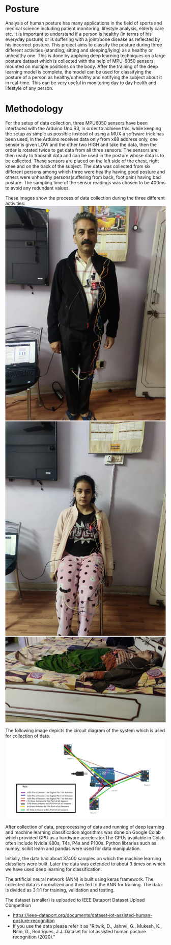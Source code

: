 # Posture

Analysis of human posture has many applications in the field of sports and medical science including patient monitoring, lifestyle analysis, elderly care etc. It is important to understand if a person is healthy (in terms of his everyday posture) or is suffering with a joint/bone disease as reflected by his incorrect posture. This project aims to classify the posture during three different activities (standing, sitting and sleeping/lying) as a healthy or unhealthy one. This is done by applying deep learning techniques on a large posture dataset which is collected with the help of MPU-6050 sensors mounted on multiple positions on the body. After the training of the deep learning model is complete, the model can be used for classifying the posture of a person as healthy/unhealthy and notifying the subject about it in real-time. This can be very useful in monitoring day to day health and lifestyle of any person.


# Methodology

For the setup of data collection, three MPU6050 sensors have been interfaced with the Arduino
Uno R3, in order to achieve this, while keeping the setup as simple as possible instead of using
a MUX a software trick has been used, in the Arduino receives data only from x68 address
only, one sensor is given LOW and the other two HIGH and take the data, then the order is
rotated twice to get data from all three sensors. The sensors are then ready to transmit data and
can be used in the posture whose data is to be collected. These sensors are placed on the left side of the chest, right knee and on the back of the subject. The data was collected from six different persons among which three were healthy having good posture and others
were unhealthy persons(suffering from back, foot pain) having bad posture. The sampling time
of the sensor readings was chosen to be 400ms to avoid any redundant values.

These images show the process of data collection during the three different activities:
![Screenshot](standing.jpg)
![Screenshot](sitting.jpg)
![Screenshot](lying.jpg)

The following image depicts the circuit diagram of the system which is used for collection of data.
![Screenshot](Circuit.jpg)

After collection of data, preprocessing of data and running of deep learning and machine learning classification
algorithms was done on Google Colab which provided GPU as a hardware accelerator.The
GPUs available in Colab often include Nvidia K80s, T4s, P4s and P100s. Python libraries such as numpy, scikit learn and pandas were used for data manipulation. 

Initially, the data had about 37400 samples on which the machine learning classfiers were built. Later the data was extended to about 3 times on which we have used deep learning for classification.

The artificial neural network (ANN) is built using keras framework. The collected data is normalized and then fed to the ANN for training. The data is divided
as 3:1:1 for training, validation and testing.

The dataset (smaller) is uploaded to IEEE Dataport Dataset Upload Competition 
- https://ieee-dataport.org/documents/dataset-iot-assisted-human-posture-recognition
- If you use the data please refer it as "Ritwik,  D.,  Jahnvi,  G.,  Mukesh,  K.,  Nitin,  G.,  Rodrigues,  J.J.:Dataset for iot assisted human posture recognition (2020)."
